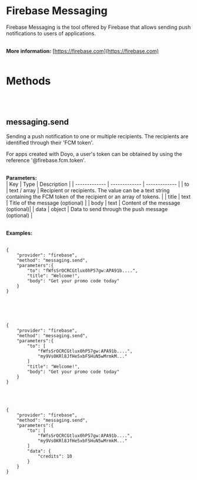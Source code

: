 # Firebase Messaging
Firebase Messaging is the tool offered by Firebase that allows sending push notifications to users of applications.
<br>
<br>

**More information:**
[https://firebase.com](https://firebase.com)
<br>
<br>
  
# Methods
<br>
<br>
  
## messaging.send
Sending a push notification to one or multiple recipients. The recipients are identified through their 'FCM token'.

For apps created with Doyo, a user's token can be obtained by using the reference '@firebase.fcm.token'.
<br>
<br>
  
**Parameters:**  
| Key | Type | Description |
| ------------- | ------------- | ------------- |
| to | text / array | Recipient or recipients. The value can be a text string containing the FCM token of the recipient or an array of tokens. |
| title | text | Title of the message (optional) |
| body | text | Content of the message (optional)|
| data | object | Data to send through the push message (optional) |
<br>
<br>
  
**Examples:**  
<br>

    {
        "provider": "firebase",
        "method": "messaging.send",
        "parameters":{
            "to": "fWfsSrOCRCGtlux0hP57gw:APA91b....",
            "title": "Welcome!",
            "body": "Get your promo code today"
        }
    }

<br>
<br>
  
<br>

    {
        "provider": "firebase",
        "method": "messaging.send",
        "parameters":{
            "to": [
                "fWfsSrOCRCGtlux0hP57gw:APA91b....",
                "my9Vs0KRl8JfHe5xbF5HuN5wMrmkM..."
            ]
            "title": "Welcome!",
            "body": "Get your promo code today"
        }
    }

<br>
<br>

    {
        "provider": "firebase",
        "method": "messaging.send",
        "parameters":{
            "to": [
                "fWfsSrOCRCGtlux0hP57gw:APA91b....",
                "my9Vs0KRl8JfHe5xbF5HuN5wMrmkM..."
            ]
            "data": {
                "credits": 10
            }
        }
    }

<br>

